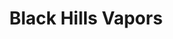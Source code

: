 ---
title: "Black Hills Vapors"
url: /rapid-city/black-hills-vapors-7th-street/
shop: e-cigarette
---